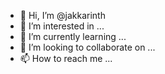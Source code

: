 - 👋 Hi, I’m @jakkarinth
- 👀 I’m interested in ...
- 🌱 I’m currently learning ...
- 💞️ I’m looking to collaborate on ...
- 📫 How to reach me ...

<!---
jakkarinth/jakkarinth is a ✨ special ✨ repository because its `README.md` (this file) appears on your GitHub profile.
You can click the Preview link to take a look at your changes.
--->
